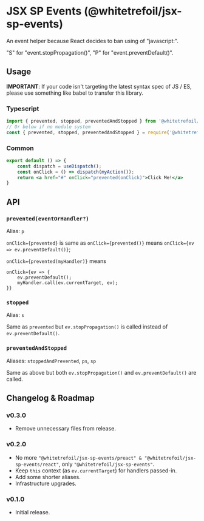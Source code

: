 JSX SP Events (@whitetrefoil/jsx-sp-events)
==================================================

An event helper because React decides to ban using of "javascript:".

"S" for "event.stopPropagation()", "P" for "event.preventDefault()".

Usage
---------

**IMPORTANT**: If your code isn't targeting the latest syntax spec of JS / ES,
please use something like babel to transfer this library.

### Typescript

```jsx
import { prevented, stopped, preventedAndStopped } from '@whitetrefoil/jsx-sp-events';
// Or below if no module system
const { prevented, stopped, preventedAndStopped } = require('@whitetrefoil/jsx-sp-events');
```

### Common

```jsx
export default () => {
    const dispatch = useDispatch();
    const onClick = () => dispatch(myAction());
    return <a href="#" onClick="prevented(onClick)">Click Me!</a>
}
```

API
---

### `prevented(eventOrHandler?)`

Alias: `p`

`onClick={prevented}` is same as `onClick={prevented()}` means
`onClick={ev => ev.preventDefault()}`;

`onClick={prevented(myHandler)}` means
```
onClick={ev => {
    ev.preventDefault();
    myHandler.call(ev.currentTarget, ev);
}}
```

### `stopped`

Alias: `s`

Same as `prevented` but `ev.stopPropagation()` is called instead of `ev.preventDefault()`.

### `preventedAndStopped`

Aliases: `stoppedAndPrevented`, `ps`, `sp`

Same as above but both `ev.stopPropagation()` and `ev.preventDefault()` are called.

Changelog & Roadmap
-------------------

### v0.3.0

* Remove unnecessary files from release.

### v0.2.0

* No more `"@whitetrefoil/jsx-sp-events/preact" & "@whitetrefoil/jsx-sp-events/react"`,
  only `"@whitetrefoil/jsx-sp-events"`.
* Keep `this` context (as `ev.currentTarget`) for handlers passed-in.
* Add some shorter aliases.
* Infrastructure upgrades.

### v0.1.0

* Initial release.
